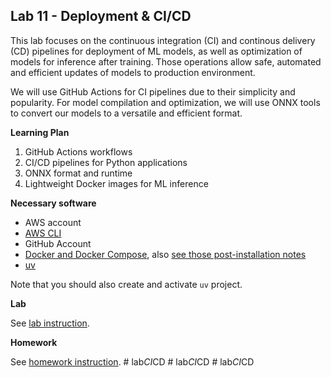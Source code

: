 ## Lab 11 - Deployment & CI/CD

This lab focuses on the continuous integration (CI) and continous delivery (CD)
pipelines for deployment of ML models, as well as optimization of models for
inference after training. Those operations allow safe, automated and efficient
updates of models to production environment.

We will use GitHub Actions for CI pipelines due to their simplicity and popularity.
For model compilation and optimization, we will use ONNX tools to convert our models
to a versatile and efficient format.

**Learning Plan**
1. GitHub Actions workflows
2. CI/CD pipelines for Python applications
3. ONNX format and runtime
4. Lightweight Docker images for ML inference

**Necessary software**
- AWS account
- [AWS CLI](https://docs.aws.amazon.com/cli/latest/userguide/getting-started-install.html)
- GitHub Account
- [Docker and Docker Compose](https://docs.docker.com/engine/install/),
  also [see those post-installation notes](https://docs.docker.com/engine/install/linux-postinstall/)
- [uv](https://docs.astral.sh/uv/getting-started/installation/)

Note that you should also create and activate `uv` project.

**Lab**

See [lab instruction](LAB_INSTRUCTION.md).

**Homework**

See [homework instruction](HOMEWORK.md).
#   l a b _ C I _ C D  
 #   l a b _ C I _ C D  
 #   l a b _ C I _ C D  
 